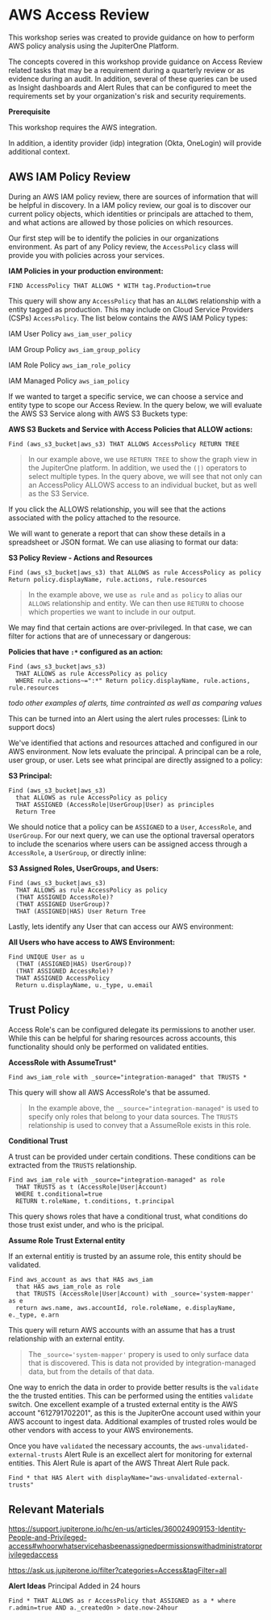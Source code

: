 # AWS Access Review

This workshop series was created to provide guidance on how to perform AWS policy analysis using the JupiterOne Platform. 

The concepts covered in this workshop provide guidance on Access Review related tasks that may be a requirement during a quarterly review or as evidence during an audit. In addition, several of these queries can be used as Insight dashboards and Alert Rules that can be configured to meet the requirements set by your organization's risk and security requirements.

**Prerequisite**

This workshop requires the AWS integration.

In addition, a identity provider (idp) integration (Okta, OneLogin) will provide additional context.

## AWS IAM Policy Review

During an AWS IAM policy review, there are sources of information that will be helpful in discovery. In a IAM policy review, our goal is to discover our current policy objects, which identities or principals are attached to them, and what actions are allowed by those policies on which resources. 

Our first step will be to identify the policies in our organizations environment. As part of any Policy review, the `AccessPolicy` class will provide you with policies across your services. 

**IAM Policies in your production environment:**

```
FIND AccessPolicy THAT ALLOWS * WITH tag.Production=true
```

This query will show any `AccessPolicy` that has an `ALLOWS` relationship with a entity tagged as production. This may include on Cloud Service Providers (CSPs) `AccessPolicy`. The list below contains the AWS IAM Policy types:

IAM User Policy     `aws_iam_user_policy `

IAM Group Policy    `aws_iam_group_policy`

IAM Role Policy     `aws_iam_role_policy`

IAM Managed Policy  `aws_iam_policy `

<!--S3 Bucket Policy    `aws_s3_bucket_policy` -->

If we wanted to target a specific service, we can choose a service and entity type to scope our Access Review. In the query below, we will evaluate the AWS S3 Service along with AWS S3 Buckets type:

**AWS S3 Buckets and Service with Access Policies that ALLOW actions:**

```
Find (aws_s3_bucket|aws_s3) THAT ALLOWS AccessPolicy RETURN TREE
```

<!--Screenshot-->

>In our example above, we use `RETURN TREE` to show the graph view in the JupiterOne platform. In addition, we used the `(|)` operators to select multiple types. In the query above, we will see that not only can an AccessPolicy ALLOWS access to an individual bucket, but as well as the S3 Service.

If you click the ALLOWS relationship, you will see that the actions associated with the policy attached to the resource. 

<!--Screenshot-->

We will want to generate a report that can show these details in a spreadsheet or JSON format. We can use aliasing to format our data:

**S3 Policy Review - Actions and Resources**

```
Find (aws_s3_bucket|aws_s3) that ALLOWS as rule AccessPolicy as policy Return policy.displayName, rule.actions, rule.resources
```

>In the example above, we use `as rule` and `as policy` to alias our `ALLOWS` relationship and entity. We can then use `RETURN` to choose which properties we want to include in our output.

<!--Screenshot-->

We may find that certain actions are over-privileged. In that case, we can filter for actions that are of unnecessary or dangerous:

**Policies that have `:*` configured as an action:**

```
Find (aws_s3_bucket|aws_s3) 
  THAT ALLOWS as rule AccessPolicy as policy 
  WHERE rule.actions~=":*" Return policy.displayName, rule.actions, rule.resources
```
_todo other examples of alerts, time contrainted as well as comparing values_

This can be turned into an Alert using the alert rules processes: (Link to support docs)

We've identified that actions and resources attached and configured in our AWS environment. Now lets evaluate the principal. A principal can be a role, user group, or user. Lets see what principal are directly assigned to a policy:

**S3 Principal:**

```
Find (aws_s3_bucket|aws_s3) 
  that ALLOWS as rule AccessPolicy as policy 
  THAT ASSIGNED (AccessRole|UserGroup|User) as principles 
  Return Tree
```

We should notice that a policy can be `ASSIGNED` to a `User`, `AccessRole`, and `UserGroup`. For our next query, we can use the optional traversal operators to include the scenarios where users can be assigned access through a `AccessRole`, a `UserGroup`, or directly inline:

**S3 Assigned Roles, UserGroups, and Users:**

```
Find (aws_s3_bucket|aws_s3) 
  THAT ALLOWS as rule AccessPolicy as policy 
  (THAT ASSIGNED AccessRole)? 
  (THAT ASSIGNED UserGroup)? 
  THAT (ASSIGNED|HAS) User Return Tree
```

Lastly, lets identify any User that can access our AWS environment:

**All Users who have access to AWS Environment:** 

```
Find UNIQUE User as u
  (THAT (ASSIGNED|HAS) UserGroup)? 
  (THAT ASSIGNED AccessRole)? 
  THAT ASSIGNED AccessPolicy  
  Return u.displayName, u._type, u.email
```

## Trust Policy

Access Role's can be configured delegate its permissions to another user. While this can be helpful for sharing resources across accounts, this functionality should only be performed on validated entities.

**AccessRole with AssumeTrust***

```
Find aws_iam_role with _source="integration-managed" that TRUSTS *

```

This query will show all AWS AccessRole's that be assumed.

>In the example above, the `__source="integration-managed"` is used to specify only roles that belong to your data sources.  The `TRUSTS` relationship is used to convey that a AssumeRole exists in this role.

**Conditional Trust**

A trust can be provided under certain conditions. These conditions can be extracted from the `TRUSTS` relationship.

```
Find aws_iam_role with _source="integration-managed" as role 
  THAT TRUSTS as t (AccessRole|User|Account)
  WHERE t.conditional=true
  RETURN t.roleName, t.conditions, t.principal
```

This query shows roles that have a conditional trust, what conditions do those trust exist under, and who is the pricipal.


**Assume Role Trust External entity**

If an external entitiy is trusted by an assume role, this entity should be validated.

```
Find aws_account as aws that HAS aws_iam 
  that HAS aws_iam_role as role 
  that TRUSTS (AccessRole|User|Account) with _source='system-mapper' as e 
  return aws.name, aws.accountId, role.roleName, e.displayName, e._type, e.arn 
```

This query will return AWS accounts with an assume that has a trust relationship with an external entity.

>The `_source='system-mapper'` propery is used to only surface data that is discovered. This is data not provided by integration-managed data, but from the details of that data.

One way to enrich the data in order to provide better results is the `validate` the the trusted entities. This can be performed using the entities `validate` switch.  One excellent example of a trusted external entity is the AWS account "612791702201", as this is the JupiterOne account used within your AWS account to ingest data.  Additional examples of trusted roles would be other vendors with access to your AWS environements. 

Once you have `validated` the necessary accounts, the `aws-unvalidated-external-trusts` Alert Rule is an excellect alert for monitoring for external entities. This Alert Rule is apart of the AWS Threat Alert Rule pack.

```
Find * that HAS Alert with displayName="aws-unvalidated-external-trusts"
```


## Relevant Materials

https://support.jupiterone.io/hc/en-us/articles/360024909153-Identity-People-and-Privileged-access#whoorwhatservicehasbeenassignedpermissionswithadministratorprivilegedaccess

https://ask.us.jupiterone.io/filter?categories=Access&tagFilter=all

**Alert Ideas**
Principal Added in 24 hours
```
Find * THAT ALLOWS as r AccessPolicy that ASSIGNED as a * where r.admin=true AND a._createdOn > date.now-24hour
```
